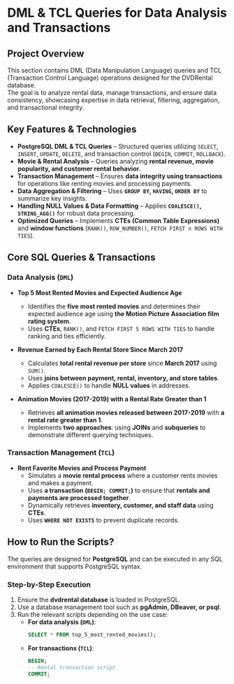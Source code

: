 # DML & TCL Queries for Data Analysis and Transactions  

## **Project Overview**  
This section contains DML (Data Manipulation Language) queries and TCL (Transaction Control Language) operations designed for the DVDRental database.  
The goal is to analyze rental data, manage transactions, and ensure data consistency, showcasing expertise in data retrieval, filtering, aggregation, and transactional integrity.  

## **Key Features & Technologies**  

- **PostgreSQL DML & TCL Queries** – Structured queries utilizing `SELECT`, `INSERT`, `UPDATE`, `DELETE`, and transaction control (`BEGIN`, `COMMIT`, `ROLLBACK`).  
- **Movie & Rental Analysis** – Queries analyzing **rental revenue, movie popularity, and customer rental behavior**.  
- **Transaction Management** – Ensures **data integrity using transactions** for operations like renting movies and processing payments.  
- **Data Aggregation & Filtering** – Uses **`GROUP BY`, `HAVING`, `ORDER BY`** to summarize key insights.  
- **Handling NULL Values & Data Formatting** – Applies **`COALESCE()`, `STRING_AGG()`** for robust data processing.  
- **Optimized Queries** – Implements **CTEs (Common Table Expressions)** and **window functions** (`RANK()`, `ROW_NUMBER()`, `FETCH FIRST n ROWS WITH TIES`).  

## **Core SQL Queries & Transactions**  

### **Data Analysis (`DML`)**
- **Top 5 Most Rented Movies and Expected Audience Age**  
  - Identifies the **five most rented movies** and determines their expected audience age using **the Motion Picture Association film rating system**.  
  - Uses **CTEs**, `RANK()`, and `FETCH FIRST 5 ROWS WITH TIES` to handle ranking and ties efficiently.  

- **Revenue Earned by Each Rental Store Since March 2017**  
  - Calculates **total rental revenue per store** since **March 2017** using `SUM()`.  
  - Uses **joins between payment, rental, inventory, and store tables**.  
  - Applies `COALESCE()` to handle **NULL values** in addresses.  

- **Animation Movies (2017-2019) with a Rental Rate Greater than 1**  
  - Retrieves **all animation movies released between 2017-2019** with **a rental rate greater than 1**.  
  - Implements **two approaches**: using **JOINs** and **subqueries** to demonstrate different querying techniques.  

### **Transaction Management (`TCL`)**
- **Rent Favorite Movies and Process Payment**  
  - Simulates a **movie rental process** where a customer rents movies and makes a payment.  
  - Uses **a transaction (`BEGIN; COMMIT;`)** to ensure that **rentals and payments are processed together**.  
  - Dynamically retrieves **inventory, customer, and staff data** using **CTEs**.  
  - Uses **`WHERE NOT EXISTS`** to prevent duplicate records.  

## **How to Run the Scripts?**  

The queries are designed for **PostgreSQL** and can be executed in any SQL environment that supports PostgreSQL syntax.  

### **Step-by-Step Execution**
1. Ensure the **dvdrental database** is loaded in PostgreSQL.  
2. Use a database management tool such as **pgAdmin, DBeaver, or psql**.  
3. Run the relevant scripts depending on the use case:  
   - **For data analysis (`DML`)**:  
     ```sql
     SELECT * FROM top_5_most_rented_movies();
     ```
   - **For transactions (`TCL`)**:  
     ```sql
     BEGIN;
     -- Rental transaction script
     COMMIT;
     ```  
